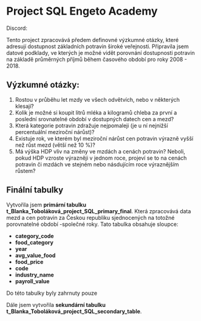 #  Project SQL Engeto Academy

Discord:

Tento project zpracovává předem definovné výzkumné otázky, které adresují dostupnost základních potravin široké veřejnosti.
Připravila jsem datové podklady, ve kterých je možné vidět porovnání dostupnosti potravin na základě průměrných příjmů
během časového období pro roky 2008 - 2018.

## Výzkumné otázky:
1. Rostou v průběhu let mzdy ve všech odvětvích, nebo v některých klesají?
2. Kolik je možné si koupit litrů mléka a kilogramů chleba za první a poslední srovnatelné období v dostupných datech cen a 
   mezd?
3. Která kategorie potravin zdražuje nejpomaleji (je u ní nejnižší percentuální meziroční nárůst)?
4. Existuje rok, ve kterém byl meziroční nárůst cen potravin výrazně vyšší než růst mezd (větší než 10 %)?
5. Má výška HDP vliv na změny ve mzdách a cenách potravin? Neboli, pokud HDP vzroste výrazněji v jednom roce, projeví se to na 
   cenách potravin či mzdách ve stejném nebo násdujícím roce výraznějším růstem?

## Finální tabulky
Vytvořila jsem **primární tabulku t_Blanka_Toboláková_project_SQL_primary_final**. Která zpracovává data mezd a cen potravin za 
Českou republiku sjednocených na totožné porovnatelné období -společné roky. 
Tato tabulka obsahuje sloupce:
  + **category_code**
  + **food_category**
  + **year**
  + **avg_value_food**
  + **food_price**
  + **code**
  + **industry_name**
  + **payroll_value**

  Do této tabulky byly zahrnuty pouze 

 Dále jsem vytvořila **sekundární tabulku t_Blanka_Toboláková_project_SQL_secondary_table**.

   





